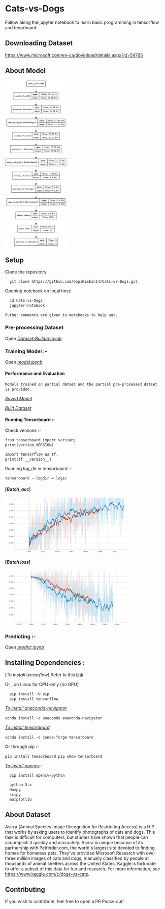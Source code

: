 # Cats-vs-Dogs
Follow along the jupyter notebook to learn basic programming in tensorflow and tesorboard.
## Downloading Dataset
https://www.microsoft.com/en-ca/download/details.aspx?id=54765
## About Model
<img src="model.png?raw=true" width="200">

## Setup
Clone the repository
```
  git clone https://github.com/GopiKishan14/Cats-vs-Dogs.git
```
Opening notebook on local host:
```
  cd Cats-vs-Dogs
  jupyter-notebook
```
`Futher comments are given in notebooks to help out.`

### Pre-processing Dataset
Open [*Dataset-Builder.ipynb*](https://github.com/GopiKishan14/Cats-vs-Dogs/blob/master/Dataset-Builder.ipynb)

### Training Model :-

Open [*model.ipynb*](https://github.com/GopiKishan14/Cats-vs-Dogs/blob/master/Model.ipynb)

#### Performance and Evaluation 
```
Models trained on partial datset and the partial pre-processed datset
is provided.
```

[*Saved Model*](https://github.com/GopiKishan14/Cats-vs-Dogs/tree/master/Saved_models)


[*Built Dataset*](https://github.com/GopiKishan14/Cats-vs-Dogs/tree/master/Built_Dataset)

#### Running Tensorboard :-
Check versions :- 
```
from tensorboard import version; 
print(version.VERSION)
```
```
import tensorflow as tf; 
print(tf.__version__)
```
Running log_dir in tensorboard :-
```
tensorboard --logdir = logs/
```
#### [*Batch_acc*]

<img src="https://github.com/GopiKishan14/Cats-vs-Dogs/blob/master/batch_acc%20.svg" width="400">




#### [*Batch loss*]

<img src="https://github.com/GopiKishan14/Cats-vs-Dogs/blob/master/batch_loss%20.svg" width="400">

### Predicting :-

Open [*predict.ipynb*](https://github.com/GopiKishan14/Cats-vs-Dogs/blob/master/predict.ipynb)

## Installing Dependencies :

[*To install tensorflow*]
Refer to this [link](https://www.tensorflow.org/install/pip)

Or , on Linux for CPU-only (no GPU)
```
  pip install -U pip
  pip install tensorflow
```
[*To install anaconda-navigator*](https://anaconda.org/anaconda/anaconda-navigator)

``
conda install -c anaconda anaconda-navigator
``

[*To install tensorboard*](https://anaconda.org/conda-forge/tensorboard)

``
conda install -c conda-forge tensorboard 
``

Or through pip :-

``
pip install tensorboard
pip show tensorboard
``


[*To install opencv*](https://pypi.org/project/opencv-python/):-

```
  pip install opencv-python
```

```
  python 3.x
  Numpy
  scipy
  matplotlib
```
## About Dataset
Asirra (Animal Species Image Recognition for Restricting Access) is a HIP that works by asking users to identify photographs of cats and dogs. This task is difficult for computers, but studies have shown that people can accomplish it quickly and accurately. Asirra is unique because of its partnership with Petfinder.com, the world's largest site devoted to finding homes for homeless pets. They've provided Microsoft Research with over three million images of cats and dogs, manually classified by people at thousands of animal shelters across the United States. Kaggle is fortunate to offer a subset of this data for fun and research. For more information, see https://www.kaggle.com/c/dogs-vs-cats.

## Contributing
If you wish to contribute, feel free to open a PR
Peace out!
